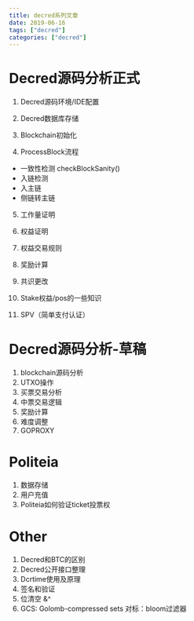```yaml
---
title: decred系列文章
date: 2019-06-16
tags: ["decred"]
categories: ["decred"]
---
```


# Decred源码分析正式

1. Decred源码环境/IDE配置

2. Decred数据库存储

3. Blockchain初始化

4. ProcessBlock流程
- 一致性检测 checkBlockSanity()
- 入链检测
- 入主链
- 侧链转主链

5. 工作量证明

6. 权益证明

7. 权益交易规则

8. 奖励计算

9. 共识更改

10. Stake权益/pos的一些知识

11. SPV（简单支付认证）

# Decred源码分析-草稿

1. blockchain源码分析
2. UTXO操作
3. 买票交易分析
4. 中票交易逻辑
5. 奖励计算
6. 难度调整
7. GOPROXY

# Politeia
1. 数据存储
2. 用户充值
3. Politeia如何验证ticket投票权

# Other
1. Decred和BTC的区别
2. Decred公开接口整理
3. Dcrtime使用及原理
4. 签名和验证
5. 位清空 &^
6. GCS: Golomb-compressed sets
对标：bloom过滤器




